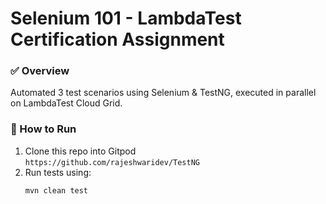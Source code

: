 # Selenium 101 - LambdaTest Certification Assignment

### ✅ Overview
Automated 3 test scenarios using Selenium & TestNG, executed in parallel on LambdaTest Cloud Grid.

### 🚀 How to Run
1. Clone this repo into Gitpod  
   `https://github.com/rajeshwaridev/TestNG`
2. Run tests using:
   ```bash
   mvn clean test
